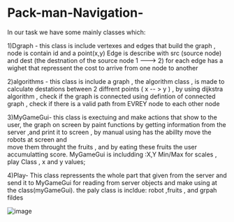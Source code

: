 # Pack-man-Navigation-

In our task we have some mainly classes which:

1)Dgraph - this class is include vertexes and edges that build the graph ,
		node is contain id and a point(x,y)
		Edge is describe with src (source node) and dest (the destnation of the source node 1 ---> 2)
		for each edge has a wighet that repressent the cost to arrive from one node to another
		
2)algorithms - this class is include a graph , the algorithm class , is made to calculate 
		destations between 2  diffrent points ( x -- > y ) , by using dijkstra algorithm ,
		check if the graph is connected using defintion of connected graph , check if there is a 
		valid path from EVREY node to each other node
		
		
3)MyGameGui- this class is exectuing and make actions that show to the user,
	         the graph on screen by paint functions by getting information 
	         from the server ,and print it to screen ,
	        by manual using has the abillty move the robots at screen and	
	        move them throught the fruits , and by eating these fruits 
	        the user accumulatting score.
	        MyGameGui is includding :X,Y Min/Max for scales
                         , play Class , x and y values;
			 
			 
4)Play- This class repressents the whole part that given from the server and send it 
             to MyGameGui for reading from server objects and make using at the class(myGameGui).
	the paly class is incldue: robot ,fruits , and grpah fildes


![image](https://user-images.githubusercontent.com/57701623/124603436-9ad1a280-de72-11eb-8fc6-cc82ce9cdea8.png)
